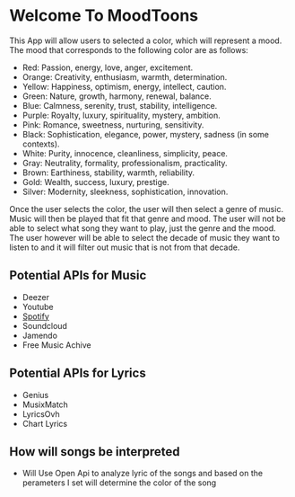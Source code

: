 # Welcome To MoodToons

This App will allow users to selected a color, which will represent a mood. The mood that corresponds to the following color are as follows:

- Red: Passion, energy, love, anger, excitement.
- Orange: Creativity, enthusiasm, warmth, determination.
- Yellow: Happiness, optimism, energy, intellect, caution.
- Green: Nature, growth, harmony, renewal, balance.
- Blue: Calmness, serenity, trust, stability, intelligence.
- Purple: Royalty, luxury, spirituality, mystery, ambition.
- Pink: Romance, sweetness, nurturing, sensitivity.
- Black: Sophistication, elegance, power, mystery, sadness (in some contexts).
- White: Purity, innocence, cleanliness, simplicity, peace.
- Gray: Neutrality, formality, professionalism, practicality.
- Brown: Earthiness, stability, warmth, reliability.
- Gold: Wealth, success, luxury, prestige.
- Silver: Modernity, sleekness, sophistication, innovation.


Once the user selects the color, the user will then select a genre of music. Music will then be played that fit that genre and mood. The user will not be able to select what song they want to play, just the genre and the mood. The user however will be able to select the decade of music they want to listen to and it will filter out music that is not from that decade.

## Potential APIs for Music

- Deezer
- Youtube
- [Spotify](https://github.com/spotify/ios-sdk)
- Soundcloud
- Jamendo
- Free Music Achive

## Potential APIs for Lyrics

- Genius 
- MusixMatch
- LyricsOvh
- Chart Lyrics

## How will songs be interpreted

- Will Use Open Api to analyze lyric of the songs and based on the perameters I set will determine the color of the song

















<!-- This is a new [**React Native**](https://reactnative.dev) project, bootstrapped using [`@react-native-community/cli`](https://github.com/react-native-community/cli).

# Getting Started

>**Note**: Make sure you have completed the [React Native - Environment Setup](https://reactnative.dev/docs/environment-setup) instructions till "Creating a new application" step, before proceeding.

## Step 1: Start the Metro Server

First, you will need to start **Metro**, the JavaScript _bundler_ that ships _with_ React Native.

To start Metro, run the following command from the _root_ of your React Native project:

```bash
# using npm
npm start

# OR using Yarn
yarn start
```

## Step 2: Start your Application

Let Metro Bundler run in its _own_ terminal. Open a _new_ terminal from the _root_ of your React Native project. Run the following command to start your _Android_ or _iOS_ app:

### For Android

```bash
# using npm
npm run android

# OR using Yarn
yarn android
```

### For iOS

```bash
# using npm
npm run ios

# OR using Yarn
yarn ios
```

If everything is set up _correctly_, you should see your new app running in your _Android Emulator_ or _iOS Simulator_ shortly provided you have set up your emulator/simulator correctly.

This is one way to run your app — you can also run it directly from within Android Studio and Xcode respectively.

## Step 3: Modifying your App

Now that you have successfully run the app, let's modify it.

1. Open `App.tsx` in your text editor of choice and edit some lines.
2. For **Android**: Press the <kbd>R</kbd> key twice or select **"Reload"** from the **Developer Menu** (<kbd>Ctrl</kbd> + <kbd>M</kbd> (on Window and Linux) or <kbd>Cmd ⌘</kbd> + <kbd>M</kbd> (on macOS)) to see your changes!

   For **iOS**: Hit <kbd>Cmd ⌘</kbd> + <kbd>R</kbd> in your iOS Simulator to reload the app and see your changes!

## Congratulations! :tada:

You've successfully run and modified your React Native App. :partying_face:

### Now what?

- If you want to add this new React Native code to an existing application, check out the [Integration guide](https://reactnative.dev/docs/integration-with-existing-apps).
- If you're curious to learn more about React Native, check out the [Introduction to React Native](https://reactnative.dev/docs/getting-started).

# Troubleshooting

If you can't get this to work, see the [Troubleshooting](https://reactnative.dev/docs/troubleshooting) page.

# Learn More

To learn more about React Native, take a look at the following resources:

- [React Native Website](https://reactnative.dev) - learn more about React Native.
- [Getting Started](https://reactnative.dev/docs/environment-setup) - an **overview** of React Native and how setup your environment.
- [Learn the Basics](https://reactnative.dev/docs/getting-started) - a **guided tour** of the React Native **basics**.
- [Blog](https://reactnative.dev/blog) - read the latest official React Native **Blog** posts.
- [`@facebook/react-native`](https://github.com/facebook/react-native) - the Open Source; GitHub **repository** for React Native. -->

<!-- React Native Links -->

<!-- [Hello World Basic](https://reactnative.dev/docs/tutorial): -->
<!-- [React Style](https://reactnative.dev/docs/style) -->
<!-- [Layout With Flexboy](https://reactnative.dev/docs/flexbox) -->
<!-- [Core Components and APIs](https://reactnative.dev/docs/components-and-apis) -->
<!-- [Navigation Between Screens](https://reactnative.dev/docs/navigation) -->
<!-- [Networking](https://reactnative.dev/docs/network) -->
<!-- [Debugging](https://reactnative.dev/docs/debugging) -->
<!-- [Help](https://reactnative.dev/community/overview) -->
